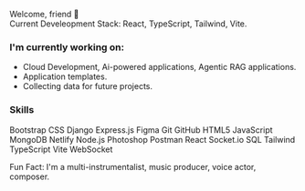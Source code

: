 Welcome, friend 👋  
Current Develeopment Stack: React, TypeScript, Tailwind, Vite.

### I'm currently working on:  
- Cloud Development, Ai-powered applications, Agentic RAG applications.
- Application templates.
- Collecting data for future projects.

### Skills
Bootstrap
CSS
Django
Express.js
Figma
Git
GitHub
HTML5
JavaScript
MongoDB
Netlify
Node.js
Photoshop
Postman
React
Socket.io
SQL
Tailwind
TypeScript
Vite
WebSocket

Fun Fact: I'm a multi-instrumentalist, music producer, voice actor, composer.




<!--
**davidxv15/davidxv15** is a ✨ _special_ ✨ repository because its `README.md` (this file) appears on your GitHub profile.

Here are some ideas to get you started:

- 🔭 I’m currently working on a React Applications.
- 🌱 I’m currently learning React.
- 👯 I’m looking to collaborate on music based Apps.
- 🤔 I’m looking for help with ...
- 💬 Ask me about ...
- 📫 How to reach me: ...
- 😄 Pronouns: ...
- ⚡ Fun fact: ...
-->
